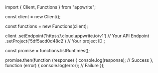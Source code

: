 import { Client, Functions } from "appwrite";

const client = new Client();

const functions = new Functions(client);

client
    .setEndpoint('https://<REGION>.cloud.appwrite.io/v1') // Your API Endpoint
    .setProject('5df5acd0d48c2') // Your project ID
;

const promise = functions.listRuntimes();

promise.then(function (response) {
    console.log(response); // Success
}, function (error) {
    console.log(error); // Failure
});